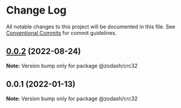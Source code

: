 # Change Log

All notable changes to this project will be documented in this file.
See [Conventional Commits](https://conventionalcommits.org) for commit guidelines.

## [0.0.2](https://github.com/zcorky/zodash/compare/@zodash/crc32@0.0.1...@zodash/crc32@0.0.2) (2022-08-24)

**Note:** Version bump only for package @zodash/crc32





## 0.0.1 (2022-01-13)

**Note:** Version bump only for package @zodash/crc32
